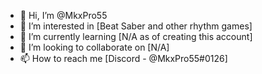 - 👋 Hi, I’m @MkxPro55
- 👀 I’m interested in [Beat Saber and other rhythm games]
- 🌱 I’m currently learning [N/A as of creating this account]
- 💞️ I’m looking to collaborate on [N/A]
- 📫 How to reach me [Discord - @MkxPro55#0126]

<!---
MkxPro55/MkxPro55 is a ✨ special ✨ repository because its `README.md` (this file) appears on your GitHub profile.
You can click the Preview link to take a look at your changes.
--->
